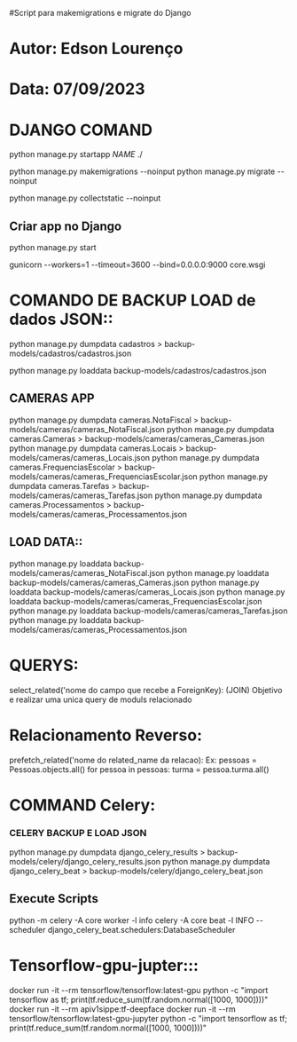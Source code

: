 #Script para makemigrations e migrate do Django
# Autor: Edson Lourenço
# Data: 07/09/2023

# DJANGO COMAND

python manage.py startapp _NAME_ ./

python manage.py makemigrations --noinput 
python manage.py migrate --noinput 

python manage.py collectstatic --noinput 

## Criar app no Django
python manage.py start

gunicorn --workers=1 --timeout=3600 --bind=0.0.0.0:9000 core.wsgi

# COMANDO DE BACKUP LOAD de dados JSON::
python manage.py dumpdata cadastros > backup-models/cadastros/cadastros.json

python manage.py loaddata backup-models/cadastros/cadastros.json

## CAMERAS APP
python manage.py dumpdata cameras.NotaFiscal > backup-models/cameras/cameras_NotaFiscal.json
python manage.py dumpdata cameras.Cameras > backup-models/cameras/cameras_Cameras.json
python manage.py dumpdata cameras.Locais > backup-models/cameras/cameras_Locais.json
python manage.py dumpdata cameras.FrequenciasEscolar > backup-models/cameras/cameras_FrequenciasEscolar.json
python manage.py dumpdata cameras.Tarefas > backup-models/cameras/cameras_Tarefas.json
python manage.py dumpdata cameras.Processamentos > backup-models/cameras/cameras_Processamentos.json
## LOAD DATA::
python manage.py loaddata backup-models/cameras/cameras_NotaFiscal.json
python manage.py loaddata backup-models/cameras/cameras_Cameras.json
python manage.py loaddata backup-models/cameras/cameras_Locais.json
python manage.py loaddata backup-models/cameras/cameras_FrequenciasEscolar.json
python manage.py loaddata backup-models/cameras/cameras_Tarefas.json
python manage.py loaddata backup-models/cameras/cameras_Processamentos.json




# QUERYS:
select_related('nome do campo que recebe a ForeignKey):
(JOIN) Objetivo e realizar uma unica query de moduls relacionado


# Relacionamento Reverso:
prefetch_related('nome do related_name da relacao):
Ex: pessoas = Pessoas.objects.all()
for pessoa in pessoas:
    turma = pessoa.turma.all()


# COMMAND Celery:

### CELERY BACKUP E LOAD JSON
python manage.py dumpdata django_celery_results > backup-models/celery/django_celery_results.json
python manage.py dumpdata django_celery_beat > backup-models/celery/django_celery_beat.json

## Execute Scripts
python -m celery -A core worker -l info
celery -A core beat -l INFO --scheduler django_celery_beat.schedulers:DatabaseScheduler

# Tensorflow-gpu-jupter:::
docker run -it --rm tensorflow/tensorflow:latest-gpu python -c "import tensorflow as tf; print(tf.reduce_sum(tf.random.normal([1000, 1000])))"
docker run -it --rm apiv1sippe:tf-deepface 
docker run -it --rm tensorflow/tensorflow:latest-gpu-jupyter python -c "import tensorflow as tf; print(tf.reduce_sum(tf.random.normal([1000, 1000])))"



